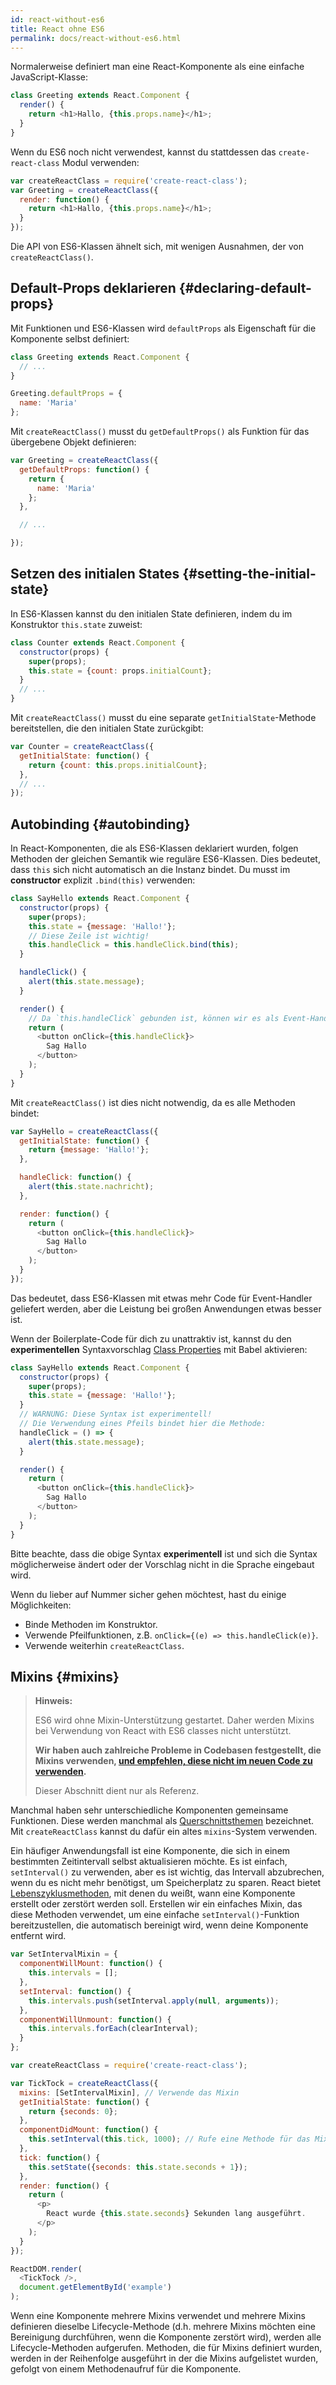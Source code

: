 ```yaml
---
id: react-without-es6
title: React ohne ES6
permalink: docs/react-without-es6.html
---
```


Normalerweise definiert man eine React-Komponente als eine einfache JavaScript-Klasse:

```javascript
class Greeting extends React.Component {
  render() {
    return <h1>Hallo, {this.props.name}</h1>;
  }
}
```

Wenn du ES6 noch nicht verwendest, kannst du stattdessen das `create-react-class` Modul verwenden:

```javascript
var createReactClass = require('create-react-class');
var Greeting = createReactClass({
  render: function() {
    return <h1>Hallo, {this.props.name}</h1>;
  }
});
```

Die API von ES6-Klassen ähnelt sich, mit wenigen Ausnahmen, der von `createReactClass()`.

## Default-Props deklarieren {#declaring-default-props}

Mit Funktionen und ES6-Klassen wird `defaultProps` als Eigenschaft für die Komponente selbst definiert:

```javascript
class Greeting extends React.Component {
  // ...
}

Greeting.defaultProps = {
  name: 'Maria'
};
```

Mit `createReactClass()` musst du `getDefaultProps()` als Funktion für das übergebene Objekt definieren:

```javascript
var Greeting = createReactClass({
  getDefaultProps: function() {
    return {
      name: 'Maria'
    };
  },

  // ...

});
```

## Setzen des initialen States {#setting-the-initial-state}

In ES6-Klassen kannst du den initialen State definieren, indem du im Konstruktor `this.state` zuweist:

```javascript
class Counter extends React.Component {
  constructor(props) {
    super(props);
    this.state = {count: props.initialCount};
  }
  // ...
}
```

Mit `createReactClass()` musst du eine separate `getInitialState`-Methode bereitstellen, die den initialen State zurückgibt:


```javascript
var Counter = createReactClass({
  getInitialState: function() {
    return {count: this.props.initialCount};
  },
  // ...
});
```

## Autobinding {#autobinding}

In React-Komponenten, die als ES6-Klassen deklariert wurden, folgen Methoden der gleichen Semantik wie reguläre ES6-Klassen. Dies bedeutet, dass `this` sich nicht automatisch an die Instanz bindet. Du musst im **constructor** explizit `.bind(this)` verwenden:

```javascript
class SayHello extends React.Component {
  constructor(props) {
    super(props);
    this.state = {message: 'Hallo!'};
    // Diese Zeile ist wichtig!
    this.handleClick = this.handleClick.bind(this);
  }

  handleClick() {
    alert(this.state.message);
  }

  render() {
    // Da `this.handleClick` gebunden ist, können wir es als Event-Handler verwenden.
    return (
      <button onClick={this.handleClick}>
        Sag Hallo
      </button>
    );
  }
}
```

Mit `createReactClass()` ist dies nicht notwendig, da es alle Methoden bindet:

```javascript
var SayHello = createReactClass({
  getInitialState: function() {
    return {message: 'Hallo!'};
  },

  handleClick: function() {
    alert(this.state.nachricht);
  },

  render: function() {
    return (
      <button onClick={this.handleClick}>
        Sag Hallo
      </button>
    );
  }
});
```

Das bedeutet, dass ES6-Klassen mit etwas mehr Code für Event-Handler geliefert werden, aber die Leistung bei großen Anwendungen etwas besser ist.

Wenn der Boilerplate-Code für dich zu unattraktiv ist, kannst du den **experimentellen** Syntaxvorschlag [Class Properties](https://babeljs.io/docs/plugins/transform-class-properties/) mit Babel aktivieren:

```javascript
class SayHello extends React.Component {
  constructor(props) {
    super(props);
    this.state = {message: 'Hallo!'};
  }
  // WARNUNG: Diese Syntax ist experimentell!
  // Die Verwendung eines Pfeils bindet hier die Methode:
  handleClick = () => {
    alert(this.state.message);
  }

  render() {
    return (
      <button onClick={this.handleClick}>
        Sag Hallo
      </button>
    );
  }
}
```

Bitte beachte, dass die obige Syntax **experimentell** ist und sich die Syntax möglicherweise ändert oder der Vorschlag nicht in die Sprache eingebaut wird.

Wenn du lieber auf Nummer sicher gehen möchtest, hast du einige Möglichkeiten:

* Binde Methoden im Konstruktor.
* Verwende Pfeilfunktionen, z.B. `onClick={(e) => this.handleClick(e)}`.
* Verwende weiterhin `createReactClass`.

## Mixins {#mixins}

>**Hinweis:**
>
>ES6 wird ohne Mixin-Unterstützung gestartet. Daher werden Mixins bei Verwendung von React with ES6 classes nicht unterstützt.
>
>**Wir haben auch zahlreiche Probleme in Codebasen festgestellt, die Mixins verwenden, [und empfehlen, diese nicht im neuen Code zu verwenden](/blog/2016/07/13/mixins-considered-harmful.html).**
>
>Dieser Abschnitt dient nur als Referenz.

Manchmal haben sehr unterschiedliche Komponenten gemeinsame Funktionen. Diese werden manchmal als [Querschnittsthemen](https://en.wikipedia.org/wiki/Cross-cutting_concern) bezeichnet. Mit `createReactClass` kannst du dafür ein altes `mixins`-System verwenden.

Ein häufiger Anwendungsfall ist eine Komponente, die sich in einem bestimmten Zeitintervall selbst aktualisieren möchte. Es ist einfach, `setInterval()` zu verwenden, aber es ist wichtig, das Intervall abzubrechen, wenn du es nicht mehr benötigst, um Speicherplatz zu sparen. React bietet [Lebenszyklusmethoden](/docs/react-component.html#the-component-lifecycle), mit denen du weißt, wann eine Komponente erstellt oder zerstört werden soll. Erstellen wir ein einfaches Mixin, das diese Methoden verwendet, um eine einfache `setInterval()`-Funktion bereitzustellen, die automatisch bereinigt wird, wenn deine Komponente entfernt wird.

```javascript
var SetIntervalMixin = {
  componentWillMount: function() {
    this.intervals = [];
  },
  setInterval: function() {
    this.intervals.push(setInterval.apply(null, arguments));
  },
  componentWillUnmount: function() {
    this.intervals.forEach(clearInterval);
  }
};

var createReactClass = require('create-react-class');

var TickTock = createReactClass({
  mixins: [SetIntervalMixin], // Verwende das Mixin
  getInitialState: function() {
    return {seconds: 0};
  },
  componentDidMount: function() {
    this.setInterval(this.tick, 1000); // Rufe eine Methode für das Mixin auf
  },
  tick: function() {
    this.setState({seconds: this.state.seconds + 1});
  },
  render: function() {
    return (
      <p>
        React wurde {this.state.seconds} Sekunden lang ausgeführt.
      </p>
    );
  }
});

ReactDOM.render(
  <TickTock />,
  document.getElementById('example')
);
```

Wenn eine Komponente mehrere Mixins verwendet und mehrere Mixins definieren dieselbe Lifecycle-Methode (d.h. mehrere Mixins möchten eine Bereinigung durchführen, wenn die Komponente zerstört wird), werden alle Lifecycle-Methoden aufgerufen. Methoden, die für Mixins definiert wurden, werden in der Reihenfolge ausgeführt in der die Mixins aufgelistet wurden, gefolgt von einem Methodenaufruf für die Komponente.
